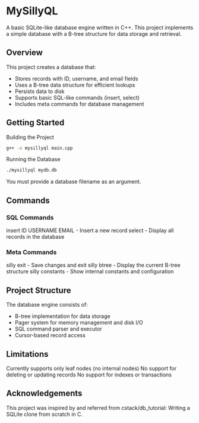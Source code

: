 # MySillyQL 
A basic SQLite-like database engine written in C++. This project implements a simple database with a B-tree structure for data storage and retrieval.

## Overview
This project creates a database that:
* Stores records with ID, username, and email fields
* Uses a B-tree data structure for efficient lookups
* Persists data to disk
* Supports basic SQL-like commands (insert, select)
* Includes meta commands for database management

## Getting Started
Building the Project
```bash
g++ -o mysillyql main.cpp
```
Running the Database
```bash
./mysillyql mydb.db
```
You must provide a database filename as an argument.

## Commands
### SQL Commands

insert ID USERNAME EMAIL - Insert a new record
select - Display all records in the database

### Meta Commands

silly exit - Save changes and exit
silly btree - Display the current B-tree structure
silly constants - Show internal constants and configuration

## Project Structure
The database engine consists of:

* B-tree implementation for data storage
* Pager system for memory management and disk I/O
* SQL command parser and executor
* Cursor-based record access

## Limitations

Currently supports only leaf nodes (no internal nodes)
No support for deleting or updating records
No support for indexes or transactions

## Acknowledgements
This project was inspired by and referred from cstack/db_tutorial: Writing a SQLite clone from scratch in C.
